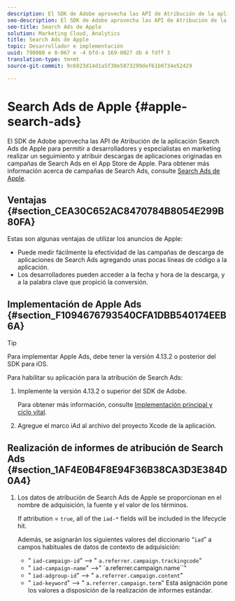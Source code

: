 ```yaml
---
description: El SDK de Adobe aprovecha las API de Atribución de la aplicación Search Ads de Apple para permitir a desarrolladores y especialistas en marketing realizar un seguimiento y atribuir descargas de aplicaciones originadas en campañas de Search Ads en el App Store de Apple.
seo-description: El SDK de Adobe aprovecha las API de Atribución de la aplicación Search Ads de Apple para permitir a desarrolladores y especialistas en marketing realizar un seguimiento y atribuir descargas de aplicaciones originadas en campañas de Search Ads en el App Store de Apple.
seo-title: Search Ads de Apple
solution: Marketing Cloud, Analytics
title: Search Ads de Apple
topic: Desarrollador e implementación
uuid: 790080 e 8-067 e -4 bfd-a 169-0027 db 4 fdff 3
translation-type: tm+mt
source-git-commit: 9c6923d14d1a5f30e5873299def61b0734e52429

---
```



# Search Ads de Apple {#apple-search-ads}

El SDK de Adobe aprovecha las API de Atribución de la aplicación Search Ads de Apple para permitir a desarrolladores y especialistas en marketing realizar un seguimiento y atribuir descargas de aplicaciones originadas en campañas de Search Ads en el App Store de Apple. Para obtener más información acerca de campañas de Search Ads, consulte [Search Ads de Apple](https://searchads.apple.com).

## Ventajas {#section_CEA30C652AC8470784B8054E299B80FA}

Estas son algunas ventajas de utilizar los anuncios de Apple:

* Puede medir fácilmente la efectividad de las campañas de descarga de aplicaciones de Search Ads agregando unas pocas líneas de código a la aplicación.
* Los desarrolladores pueden acceder a la fecha y hora de la descarga, y a la palabra clave que propició la conversión.

## Implementación de Apple Ads {#section_F1094676793540CFA1DBB540174EEB6A}

>[!TIP]
>
>Para implementar Apple Ads, debe tener la versión 4.13.2 o posterior del SDK para iOS.

Para habilitar su aplicación para la atribución de Search Ads:

1. Implemente la versión 4.13.2 o superior del SDK de Adobe.

   Para obtener más información, consulte [Implementación principal y ciclo vital](/help/ios/getting-started/dev-qs.md).

1. Agregue el marco iAd al archivo del proyecto Xcode de la aplicación.

## Realización de informes de atribución de Search Ads {#section_1AF4E0B4F8E94F36B38CA3D3E384D0A4}

1. Los datos de atribución de Search Ads de Apple se proporcionan en el nombre de adquisición, la fuente y el valor de los términos.

   If attribution = `true`, all of the `iad-*` fields will be included in the lifecycle hit.

   Además, se asignarán los siguientes valores del diccionario “`iad`” a campos habituales de datos de contexto de adquisición:

   * " `iad-campaign-id`" --&gt; " `a.referrer.campaign.trackingcode`"
   * " `iad-campaign-name`" --&gt;" `a.referrer.campaign.name``"
   * " `iad-adgroup-id`" --&gt; " `a.referrer.campaign.content`"
   * " `iad-keyword`" --&gt; " `a.referrer.campaign.term`"
   Esta asignación pone los valores a disposición de la realización de informes estándar.


